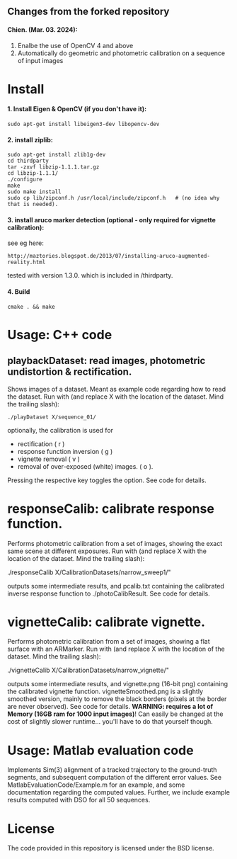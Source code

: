 ## Changes from the forked repository
#### Chien. (Mar. 03. 2024): 
1. Enalbe the use of OpenCV 4 and above <br />
2. Automatically do geometric and photometric calibration on a sequence of input images <br />


# Install

#### 1. Install Eigen & OpenCV (if you don't have it):
    sudo apt-get install libeigen3-dev libopencv-dev

#### 2. install ziplib:
    sudo apt-get install zlib1g-dev
    cd thirdparty
    tar -zxvf libzip-1.1.1.tar.gz
    cd libzip-1.1.1/
    ./configure
    make
    sudo make install
    sudo cp lib/zipconf.h /usr/local/include/zipconf.h   # (no idea why that is needed).


#### 3. install aruco marker detection (optional - only required for vignette calibration):
see eg here: 

    http://maztories.blogspot.de/2013/07/installing-aruco-augmented-reality.html 
    
tested with version 1.3.0. which is included in /thirdparty.

#### 4. Build
    cmake . && make





# Usage: C++ code

## playbackDataset: read images, photometric undistortion & rectification.
Shows images of a dataset. Meant as example code regarding how to read the dataset.
Run with (and replace X with the location of the dataset. Mind the trailing slash):

    ./playDataset X/sequence_01/  


optionally, the calibration is used for 
- rectification ( r )
- response function inversion ( g )
- vignette removal ( v )
- removal of over-exposed (white) images. ( o ).

Pressing the respective key toggles the option. See code for details.


# responseCalib: calibrate response function.
Performs photometric calibration from a set of images, showing the exact same scene at different exposures.
Run with (and replace X with the location of the dataset. Mind the trailing slash):

./responseCalib X/CalibrationDatasets/narrow_sweep1/" 

outputs some intermediate results, and pcalib.txt containing the calibrated inverse response function to ./photoCalibResult. 
See code for details.


# vignetteCalib: calibrate vignette.
Performs photometric calibration from a set of images, showing a flat surface with an ARMarker.
Run with  (and replace X with the location of the dataset. Mind the trailing slash):

./vignetteCalib X/CalibrationDatasets/narrow_vignette/" 

outputs some intermediate results, and vignette.png (16-bit png) containing the calibrated vignette function.
vignetteSmoothed.png is a slightly smoothed version, mainly to remove the black borders (pixels at the border are never observed). See code for details.
**WARNING: requires a lot of Memory (16GB ram for 1000 input images)**! Can easily be changed at the cost of slightly slower runtime... you'll have to do that yourself though.



# Usage: Matlab evaluation code
Implements Sim(3) alignment of a tracked trajectory to the ground-truth segments, and subsequent computation of the different error values. See MatlabEvaluationCode/Example.m for an example, and some documentation regarding the computed values. Further, we include example results computed with DSO for all 50 sequences.



#  License
The code provided in this repository is licensed under the BSD license.

